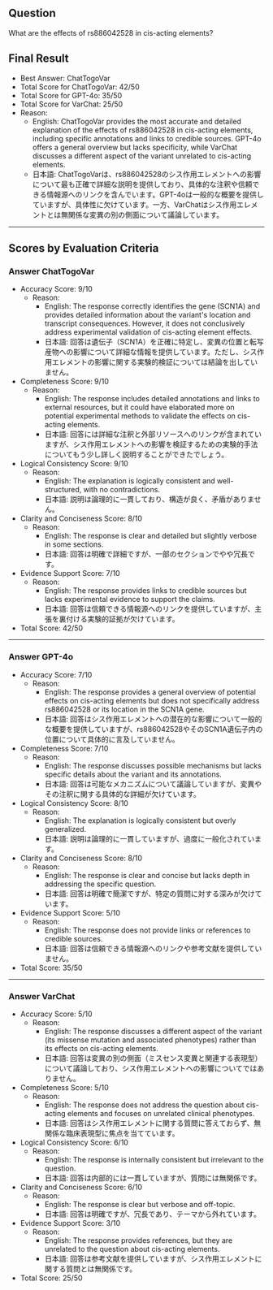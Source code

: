 ## Question

What are the effects of rs886042528 in cis-acting elements?

## Final Result

- Best Answer: ChatTogoVar
- Total Score for ChatTogoVar: 42/50
- Total Score for GPT-4o: 35/50
- Total Score for VarChat: 25/50
- Reason:
  - English: ChatTogoVar provides the most accurate and detailed explanation of the effects of rs886042528 in cis-acting elements, including specific annotations and links to credible sources. GPT-4o offers a general overview but lacks specificity, while VarChat discusses a different aspect of the variant unrelated to cis-acting elements.
  - 日本語: ChatTogoVarは、rs886042528のシス作用エレメントへの影響について最も正確で詳細な説明を提供しており、具体的な注釈や信頼できる情報源へのリンクを含んでいます。GPT-4oは一般的な概要を提供していますが、具体性に欠けています。一方、VarChatはシス作用エレメントとは無関係な変異の別の側面について議論しています。

---

## Scores by Evaluation Criteria

### Answer ChatTogoVar
- Accuracy Score: 9/10
  - Reason: 
    - English: The response correctly identifies the gene (SCN1A) and provides detailed information about the variant's location and transcript consequences. However, it does not conclusively address experimental validation of cis-acting element effects.
    - 日本語: 回答は遺伝子（SCN1A）を正確に特定し、変異の位置と転写産物への影響について詳細な情報を提供しています。ただし、シス作用エレメントの影響に関する実験的検証については結論を出していません。
- Completeness Score: 9/10
  - Reason: 
    - English: The response includes detailed annotations and links to external resources, but it could have elaborated more on potential experimental methods to validate the effects on cis-acting elements.
    - 日本語: 回答には詳細な注釈と外部リソースへのリンクが含まれていますが、シス作用エレメントへの影響を検証するための実験的手法についてもう少し詳しく説明することができたでしょう。
- Logical Consistency Score: 9/10
  - Reason: 
    - English: The explanation is logically consistent and well-structured, with no contradictions.
    - 日本語: 説明は論理的に一貫しており、構造が良く、矛盾がありません。
- Clarity and Conciseness Score: 8/10
  - Reason: 
    - English: The response is clear and detailed but slightly verbose in some sections.
    - 日本語: 回答は明確で詳細ですが、一部のセクションでやや冗長です。
- Evidence Support Score: 7/10
  - Reason: 
    - English: The response provides links to credible sources but lacks experimental evidence to support the claims.
    - 日本語: 回答は信頼できる情報源へのリンクを提供していますが、主張を裏付ける実験的証拠が欠けています。
- Total Score: 42/50

---

### Answer GPT-4o
- Accuracy Score: 7/10
  - Reason: 
    - English: The response provides a general overview of potential effects on cis-acting elements but does not specifically address rs886042528 or its location in the SCN1A gene.
    - 日本語: 回答はシス作用エレメントへの潜在的な影響について一般的な概要を提供していますが、rs886042528やそのSCN1A遺伝子内の位置について具体的に言及していません。
- Completeness Score: 7/10
  - Reason: 
    - English: The response discusses possible mechanisms but lacks specific details about the variant and its annotations.
    - 日本語: 回答は可能なメカニズムについて議論していますが、変異やその注釈に関する具体的な詳細が欠けています。
- Logical Consistency Score: 8/10
  - Reason: 
    - English: The explanation is logically consistent but overly generalized.
    - 日本語: 説明は論理的に一貫していますが、過度に一般化されています。
- Clarity and Conciseness Score: 8/10
  - Reason: 
    - English: The response is clear and concise but lacks depth in addressing the specific question.
    - 日本語: 回答は明確で簡潔ですが、特定の質問に対する深みが欠けています。
- Evidence Support Score: 5/10
  - Reason: 
    - English: The response does not provide links or references to credible sources.
    - 日本語: 回答は信頼できる情報源へのリンクや参考文献を提供していません。
- Total Score: 35/50

---

### Answer VarChat
- Accuracy Score: 5/10
  - Reason: 
    - English: The response discusses a different aspect of the variant (its missense mutation and associated phenotypes) rather than its effects on cis-acting elements.
    - 日本語: 回答は変異の別の側面（ミスセンス変異と関連する表現型）について議論しており、シス作用エレメントへの影響についてではありません。
- Completeness Score: 5/10
  - Reason: 
    - English: The response does not address the question about cis-acting elements and focuses on unrelated clinical phenotypes.
    - 日本語: 回答はシス作用エレメントに関する質問に答えておらず、無関係な臨床表現型に焦点を当てています。
- Logical Consistency Score: 6/10
  - Reason: 
    - English: The response is internally consistent but irrelevant to the question.
    - 日本語: 回答は内部的には一貫していますが、質問には無関係です。
- Clarity and Conciseness Score: 6/10
  - Reason: 
    - English: The response is clear but verbose and off-topic.
    - 日本語: 回答は明確ですが、冗長であり、テーマから外れています。
- Evidence Support Score: 3/10
  - Reason: 
    - English: The response provides references, but they are unrelated to the question about cis-acting elements.
    - 日本語: 回答は参考文献を提供していますが、シス作用エレメントに関する質問とは無関係です。
- Total Score: 25/50